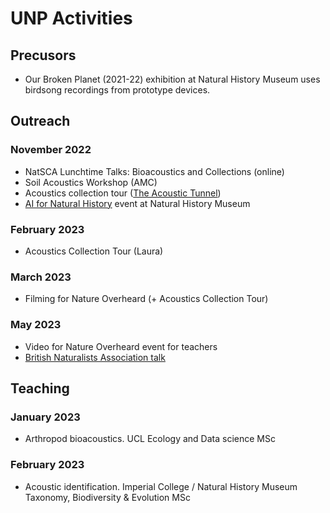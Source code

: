 # UNP Activities

## Precusors
- Our Broken Planet (2021-22) exhibition at Natural History Museum uses birdsong recordings from prototype devices.

## Outreach

### November 2022
- NatSCA Lunchtime Talks: Bioacoustics and Collections (online)
- Soil Acoustics Workshop (AMC)
- Acoustics collection tour ([The Acoustic Tunnel](https://the-acoustic-tunnel.com/))
- [AI for Natural History](/talks/2022-11-AI) event at Natural History Museum

### February 2023
- Acoustics Collection Tour (Laura)

### March 2023
- Filming for Nature Overheard (+ Acoustics Collection Tour)

### May 2023
- Video for Nature Overheard event for teachers
- [British Naturalists Association talk](/talks/2023-05-BNU)

## Teaching

### January 2023
- Arthropod bioacoustics. UCL Ecology and Data science MSc

### February 2023
- Acoustic identification. Imperial College / Natural History Museum Taxonomy, Biodiversity & Evolution MSc
